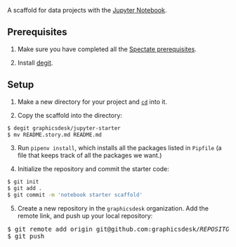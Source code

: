 A scaffold for data projects with the [Jupyter Notebook](https://www.youtube.com/watch?v=jZ952vChhuI).

## Prerequisites

1. Make sure you have completed all the [Spectate prerequisites](https://github.com/graphicsdesk/spectate#prerequisites).

2. Install [degit](https://github.com/Rich-Harris/degit).

## Setup

1. Make a new directory for your project and [`cd`](http://linuxcommand.org/lc3_man_pages/cdh.html) into it.

2. Copy the scaffold into the directory:

```sh
$ degit graphicsdesk/jupyter-starter
$ mv README.story.md README.md
```

3. Run `pipenv install`, which installs all the packages listed in `Pipfile` (a file that keeps track of all the packages we want.)

4. Initialize the repository and commit the starter code:

```sh
$ git init
$ git add .
$ git commit -m 'notebook starter scaffold'
```

5. Create a new repository in the `graphicsdesk` organization. Add the remote link, and push up your local repository:

<pre>
$ git remote add origin git@github.com:graphicsdesk/<var>REPOSITORY_NAME</var>.git
$ git push
</pre>
